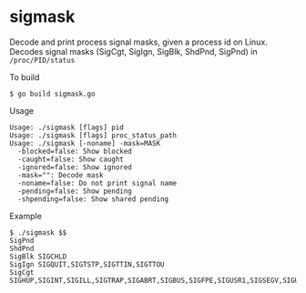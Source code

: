 sigmask
=======

Decode and print process signal masks, given a process id on Linux.
Decodes signal masks (SigCgt, SigIgn, SigBlk, ShdPnd, SigPnd) in `/proc/PID/status`

To build
```
$ go build sigmask.go
```

Usage
```
Usage: ./sigmask [flags] pid
Usage: ./sigmask [flags] proc_status_path
Usage: ./sigmask [-noname] -mask=MASK
  -blocked=false: Show blocked
  -caught=false: Show caught
  -ignored=false: Show ignored
  -mask="": Decode mask
  -noname=false: Do not print signal name
  -pending=false: Show pending
  -shpending=false: Show shared pending
```

Example
```
$ ./sigmask $$
SigPnd
ShdPnd
SigBlk SIGCHLD
SigIgn SIGQUIT,SIGTSTP,SIGTTIN,SIGTTOU
SigCgt SIGHUP,SIGINT,SIGILL,SIGTRAP,SIGABRT,SIGBUS,SIGFPE,SIGUSR1,SIGSEGV,SIGUSR2,SIGPIPE,SIGALRM,SIGTERM,SIGCHLD,SIGXCPU,SIGXFSZ,SIGVTALRM,SIGWINCH,SIGSYS
```
